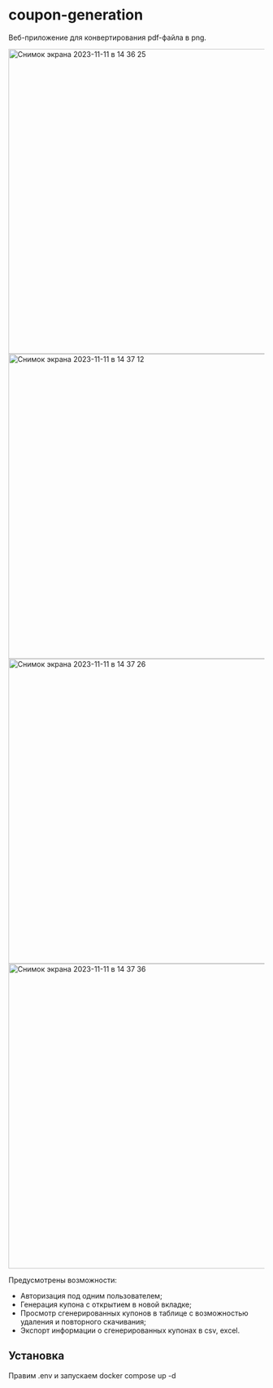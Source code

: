 # coupon-generation

Веб-приложение для конвертирования pdf-файла в png.

<img width="600" alt="Снимок экрана 2023-11-11 в 14 36 25" src="https://github.com/VoyakinH/coupon-generation/assets/65385933/cef20e25-8202-4382-88d8-1a2c70ec47bf">

<img width="600" alt="Снимок экрана 2023-11-11 в 14 37 12" src="https://github.com/VoyakinH/coupon-generation/assets/65385933/21562ef6-57b4-4af9-bec9-667aeac139ed">

<img width="600" alt="Снимок экрана 2023-11-11 в 14 37 26" src="https://github.com/VoyakinH/coupon-generation/assets/65385933/1f1e6f60-2694-456c-bbaa-066d61f1ff45">

<img width="600" alt="Снимок экрана 2023-11-11 в 14 37 36" src="https://github.com/VoyakinH/coupon-generation/assets/65385933/a807bc33-39d2-422d-bdc9-326e3ff3d2f6">


Предусмотрены возможности:
* Авторизация под одним пользователем;
* Генерация купона с открытием в новой вкладке;
* Просмотр сгенерированных купонов в таблице с возможностью удаления и повторного скачивания;
* Экспорт информации о сгенерированных купонах в csv, excel.

## Установка
Правим .env и запускаем docker compose up -d
